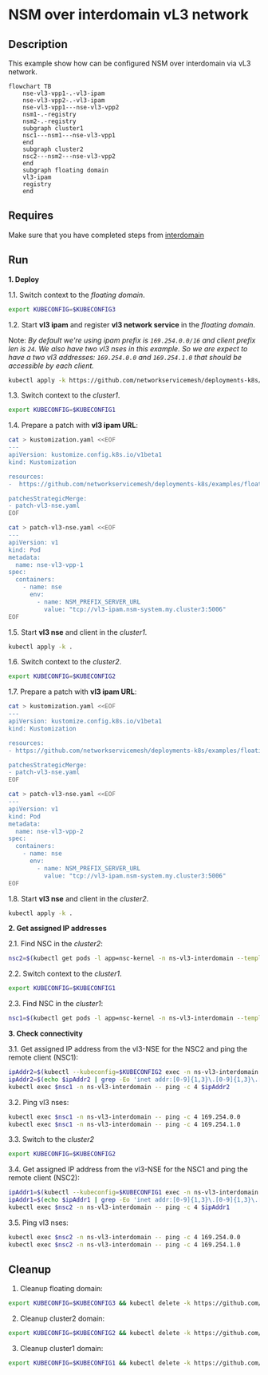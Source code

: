 # NSM over interdomain vL3 network

## Description

This example show how can be configured NSM over interdomain via vL3 network.

```mermaid
flowchart TB
    nse-vl3-vpp1-.-vl3-ipam
    nse-vl3-vpp2-.-vl3-ipam
    nse-vl3-vpp1---nse-vl3-vpp2  
    nsm1-.-registry
    nsm2-.-registry
    subgraph cluster1
    nsc1---nsm1---nse-vl3-vpp1
    end
    subgraph cluster2
    nsc2---nsm2---nse-vl3-vpp2
    end
    subgraph floating domain
    vl3-ipam
    registry
    end
```
## Requires

Make sure that you have completed steps from [interdomain](../../)

## Run

**1. Deploy**

1.1. Switch context to the *floating domain*.

```bash
export KUBECONFIG=$KUBECONFIG3
```

1.2. Start **vl3 ipam** and register **vl3 network service** in the *floating domain*.


Note: *By default we're using ipam prefix is `169.254.0.0/16` and client prefix len is `24`. We also have two vl3 nses in this example. So we are expect to have a two vl3 addresses: `169.254.0.0` and `169.254.1.0` that should be accessible by each client.*


```bash
kubectl apply -k https://github.com/networkservicemesh/deployments-k8s/examples/floating_interdomain/usecases/FloatingVl3/cluster3?ref=992ed79bbdf9a8eaafbd8b3ef8581cc2e1013348
```

1.3. Switch context to the *cluster1*.

```bash
export KUBECONFIG=$KUBECONFIG1
```

1.4. Prepare a patch with **vl3 ipam URL**:
```bash
cat > kustomization.yaml <<EOF
---
apiVersion: kustomize.config.k8s.io/v1beta1
kind: Kustomization

resources:
-  https://github.com/networkservicemesh/deployments-k8s/examples/floating_interdomain/usecases/FloatingVl3/cluster1?ref=992ed79bbdf9a8eaafbd8b3ef8581cc2e1013348

patchesStrategicMerge:
- patch-vl3-nse.yaml
EOF
```

```bash
cat > patch-vl3-nse.yaml <<EOF
---
apiVersion: v1
kind: Pod
metadata:
  name: nse-vl3-vpp-1
spec:
  containers:
    - name: nse
      env:
        - name: NSM_PREFIX_SERVER_URL
          value: "tcp://vl3-ipam.nsm-system.my.cluster3:5006"
EOF
```

1.5. Start **vl3 nse** and client in the *cluster1*.

```bash
kubectl apply -k .
```

1.6. Switch context to the *cluster2*.

```bash
export KUBECONFIG=$KUBECONFIG2
```

1.7. Prepare a patch with **vl3 ipam URL**:
```bash
cat > kustomization.yaml <<EOF
---
apiVersion: kustomize.config.k8s.io/v1beta1
kind: Kustomization

resources:
- https://github.com/networkservicemesh/deployments-k8s/examples/floating_interdomain/usecases/FloatingVl3/cluster2?ref=992ed79bbdf9a8eaafbd8b3ef8581cc2e1013348

patchesStrategicMerge:
- patch-vl3-nse.yaml
EOF
```

```bash
cat > patch-vl3-nse.yaml <<EOF
---
apiVersion: v1
kind: Pod
metadata:
  name: nse-vl3-vpp-2
spec:
  containers:
    - name: nse
      env:
        - name: NSM_PREFIX_SERVER_URL
          value: "tcp://vl3-ipam.nsm-system.my.cluster3:5006"
EOF
```

1.8. Start **vl3 nse** and client in the *cluster2*.

```bash
kubectl apply -k .
```


**2. Get assigned IP addresses**

2.1. Find NSC in the *cluster2*:

```bash
nsc2=$(kubectl get pods -l app=nsc-kernel -n ns-vl3-interdomain --template '{{range .items}}{{.metadata.name}}{{"\n"}}{{end}}')
```

2.2. Switch context to the *cluster1*.

```bash
export KUBECONFIG=$KUBECONFIG1
```

2.3. Find NSC in the *cluster1*:

```bash
nsc1=$(kubectl get pods -l app=nsc-kernel -n ns-vl3-interdomain --template '{{range .items}}{{.metadata.name}}{{"\n"}}{{end}}')
```

**3. Check connectivity**

3.1. Get assigned IP address from the vl3-NSE for the NSC2 and ping the remote client (NSC1):
```bash
ipAddr2=$(kubectl --kubeconfig=$KUBECONFIG2 exec -n ns-vl3-interdomain $nsc2 -- ifconfig nsm-1)
ipAddr2=$(echo $ipAddr2 | grep -Eo 'inet addr:[0-9]{1,3}\.[0-9]{1,3}\.[0-9]{1,3}\.[0-9]{1,3}'| cut -c 11-)
kubectl exec $nsc1 -n ns-vl3-interdomain -- ping -c 4 $ipAddr2
```

3.2. Ping vl3 nses:
```bash
kubectl exec $nsc1 -n ns-vl3-interdomain -- ping -c 4 169.254.0.0
kubectl exec $nsc1 -n ns-vl3-interdomain -- ping -c 4 169.254.1.0
```


3.3. Switch to the *cluster2*
```bash
export KUBECONFIG=$KUBECONFIG2
```

3.4. Get assigned IP address from the vl3-NSE for the NSC1 and ping the remote client (NSC2):
```bash
ipAddr1=$(kubectl --kubeconfig=$KUBECONFIG1 exec -n ns-vl3-interdomain $nsc1 -- ifconfig nsm-1)
ipAddr1=$(echo $ipAddr1 | grep -Eo 'inet addr:[0-9]{1,3}\.[0-9]{1,3}\.[0-9]{1,3}\.[0-9]{1,3}'| cut -c 11-)
kubectl exec $nsc2 -n ns-vl3-interdomain -- ping -c 4 $ipAddr1
```

3.5. Ping vl3 nses:
```bash
kubectl exec $nsc2 -n ns-vl3-interdomain -- ping -c 4 169.254.0.0
kubectl exec $nsc2 -n ns-vl3-interdomain -- ping -c 4 169.254.1.0
```

## Cleanup

1. Cleanup floating domain:

```bash
export KUBECONFIG=$KUBECONFIG3 && kubectl delete -k https://github.com/networkservicemesh/deployments-k8s/examples/floating_interdomain/usecases/FloatingVl3/cluster3?ref=992ed79bbdf9a8eaafbd8b3ef8581cc2e1013348
```

2. Cleanup cluster2 domain:

```bash
export KUBECONFIG=$KUBECONFIG2 && kubectl delete -k https://github.com/networkservicemesh/deployments-k8s/examples/floating_interdomain/usecases/FloatingVl3/cluster2?ref=992ed79bbdf9a8eaafbd8b3ef8581cc2e1013348
```

3. Cleanup cluster1 domain:

```bash
export KUBECONFIG=$KUBECONFIG1 && kubectl delete -k https://github.com/networkservicemesh/deployments-k8s/examples/floating_interdomain/usecases/FloatingVl3/cluster1?ref=992ed79bbdf9a8eaafbd8b3ef8581cc2e1013348
```
